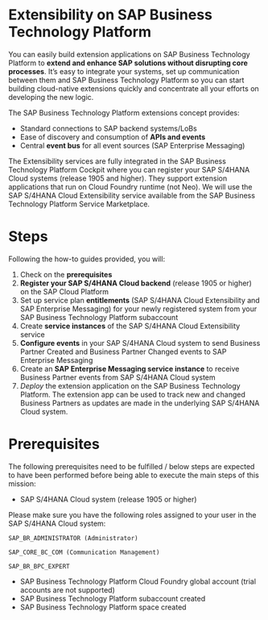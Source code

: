 # Extensibility on SAP Business Technology Platform

You can easily build extension applications on SAP Business Technology Platform to **extend and enhance SAP solutions without disrupting core processes**. It’s easy to integrate your systems, set up communication between them and SAP Business Technology Platform so you can start building cloud-native extensions quickly and concentrate all your efforts on developing the new logic.

The SAP Business Technology Platform extensions concept provides:

- Standard connections to SAP backend systems/LoBs
- Ease of discovery and consumption of **APIs and events**
- Central **event bus** for all event sources (SAP Enterprise Messaging)

The Extensibility services are fully integrated in the SAP Business Technology Platform Cockpit where you can register your SAP S/4HANA Cloud systems (release 1905 and higher). They support extension applications that run on Cloud Foundry runtime (not Neo). We will use the SAP S/4HANA Cloud Extensibility service available from the SAP Business Technology Platform Service Marketplace.

# Steps

Following the how-to guides provided, you will:

1. Check on the **prerequisites**
2. **Register your SAP S/4HANA Cloud backend** (release 1905 or higher) on the SAP Cloud Platform
3. Set up service plan **entitlements** (SAP S/4HANA Cloud Extensibility and SAP Enterprise Messaging) for your newly registered system from your SAP Business Technology Platform subaccount
4. Create **service instances** of the SAP S/4HANA Cloud Extensibility service 
5. **Configure events** in your SAP S/4HANA Cloud system to send Business Partner Created and Business Partner Changed events to SAP Enterprise Messaging
6. Create an **SAP Enterprise Messaging service instance** to receive Business Partner events from SAP S/4HANA Cloud system
7. *Deploy* the extension application on the SAP Business Technology Platform. The extension app can be used to track new and changed Business Partners as updates are made in the underlying SAP S/4HANA Cloud system.

# Prerequisites

The following prerequisites need to be fulfilled / below steps are expected to have been performed before being able to execute the main steps of this mission:

- SAP S/4HANA Cloud system (release 1905 or higher)

Please make sure you have the following roles assigned to your user in the SAP S/4HANA
Cloud system:

    SAP_BR_ADMINISTRATOR (Administrator)

    SAP_CORE_BC_COM (Communication Management) 

    SAP_BR_BPC_EXPERT

- SAP Business Technology Platform Cloud Foundry global account (trial accounts are not supported)
- SAP Business Technology Platform subaccount created
- SAP Business Technology Platform space created




